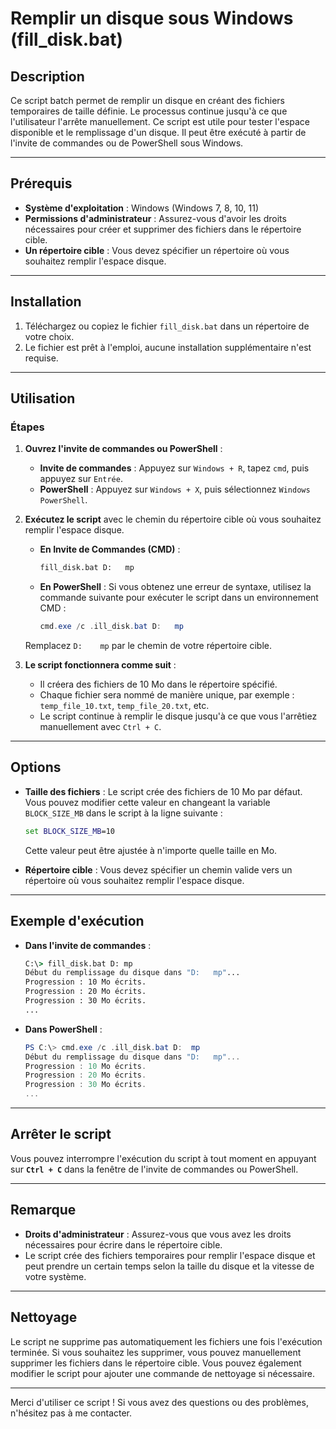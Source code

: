 
# Remplir un disque sous Windows (fill_disk.bat)

## Description

Ce script batch permet de remplir un disque en créant des fichiers temporaires de taille définie. Le processus continue jusqu'à ce que l'utilisateur l'arrête manuellement. Ce script est utile pour tester l'espace disponible et le remplissage d'un disque. Il peut être exécuté à partir de l'invite de commandes ou de PowerShell sous Windows.

---

## Prérequis

- **Système d'exploitation** : Windows (Windows 7, 8, 10, 11)
- **Permissions d'administrateur** : Assurez-vous d'avoir les droits nécessaires pour créer et supprimer des fichiers dans le répertoire cible.
- **Un répertoire cible** : Vous devez spécifier un répertoire où vous souhaitez remplir l'espace disque.

---

## Installation

1. Téléchargez ou copiez le fichier `fill_disk.bat` dans un répertoire de votre choix.
2. Le fichier est prêt à l'emploi, aucune installation supplémentaire n'est requise.

---

## Utilisation

### Étapes

1. **Ouvrez l'invite de commandes ou PowerShell** :
   - **Invite de commandes** : Appuyez sur `Windows + R`, tapez `cmd`, puis appuyez sur `Entrée`.
   - **PowerShell** : Appuyez sur `Windows + X`, puis sélectionnez `Windows PowerShell`.

2. **Exécutez le script** avec le chemin du répertoire cible où vous souhaitez remplir l'espace disque.

   - **En Invite de Commandes (CMD)** :
     ```cmd
     fill_disk.bat D:	mp
     ```
   - **En PowerShell** :
     Si vous obtenez une erreur de syntaxe, utilisez la commande suivante pour exécuter le script dans un environnement CMD :
     ```powershell
     cmd.exe /c .ill_disk.bat D:	mp
     ```

   Remplacez `D:	mp` par le chemin de votre répertoire cible.

3. **Le script fonctionnera comme suit** :
   - Il créera des fichiers de 10 Mo dans le répertoire spécifié.
   - Chaque fichier sera nommé de manière unique, par exemple : `temp_file_10.txt`, `temp_file_20.txt`, etc.
   - Le script continue à remplir le disque jusqu'à ce que vous l'arrêtiez manuellement avec `Ctrl + C`.

---

## Options

- **Taille des fichiers** : Le script crée des fichiers de 10 Mo par défaut. Vous pouvez modifier cette valeur en changeant la variable `BLOCK_SIZE_MB` dans le script à la ligne suivante :
  ```bat
  set BLOCK_SIZE_MB=10
  ```
  Cette valeur peut être ajustée à n'importe quelle taille en Mo.

- **Répertoire cible** : Vous devez spécifier un chemin valide vers un répertoire où vous souhaitez remplir l'espace disque.

---

## Exemple d'exécution

- **Dans l'invite de commandes** :
  ```cmd
  C:\> fill_disk.bat D:	mp
  Début du remplissage du disque dans "D:	mp"...
  Progression : 10 Mo écrits.
  Progression : 20 Mo écrits.
  Progression : 30 Mo écrits.
  ...
  ```
  
- **Dans PowerShell** :
  ```powershell
  PS C:\> cmd.exe /c .ill_disk.bat D:	mp
  Début du remplissage du disque dans "D:	mp"...
  Progression : 10 Mo écrits.
  Progression : 20 Mo écrits.
  Progression : 30 Mo écrits.
  ...
  ```

---

## Arrêter le script

Vous pouvez interrompre l'exécution du script à tout moment en appuyant sur **`Ctrl + C`** dans la fenêtre de l'invite de commandes ou PowerShell.

---

## Remarque

- **Droits d'administrateur** : Assurez-vous que vous avez les droits nécessaires pour écrire dans le répertoire cible.
- Le script crée des fichiers temporaires pour remplir l'espace disque et peut prendre un certain temps selon la taille du disque et la vitesse de votre système.

---

## Nettoyage

Le script ne supprime pas automatiquement les fichiers une fois l'exécution terminée. Si vous souhaitez les supprimer, vous pouvez manuellement supprimer les fichiers dans le répertoire cible. Vous pouvez également modifier le script pour ajouter une commande de nettoyage si nécessaire.

---

Merci d'utiliser ce script ! Si vous avez des questions ou des problèmes, n'hésitez pas à me contacter.

